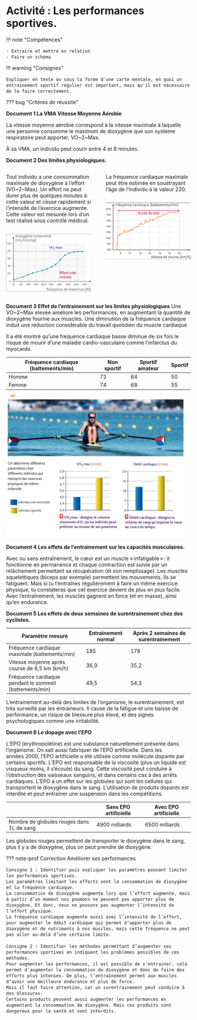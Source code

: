 # Activité : Les performances sportives.

!!! note "Compétences"

    - Extraire et mettre en relation 
    - Faire un schéma

!!! warning "Consignes"

    Expliquer en texte ou sous la forme d'une carte mentale, en quoi un entrainement sportif régulier est important, mais qu'il est nécessaire de le faire correctement.
    
??? bug "Critères de réussite"
    
**Document 1 La VMA Vitesse Moyenne Aérobie**

La vitesse moyenne aérobie correspond à la vitesse maximale à laquelle une personne consomme le maximum de dioxygène que son système respiratoire peut apporter, VO~2~Max.

À sa VMA, un individu peut courir entre 4 et 8 minutes.

**Document 2 Des limites physiologiques.**
<div markdown style="display: flex; flex-direction: row">

<div markdown style="display: flex;flex: 1; padding-right:20px; flex-direction: column">

Tout individu a une consommation maximale de dioxygène à l’effort (VO~2~Max). Un effort ne peut durer plus de quelques minutes à cette valeur et cesse rapidement si l’intensité de l’exercice augmente. Cette valeur est mesurée lors d’un test réalisé sous contrôle médical.

![](image.png)
</div>

<div markdown style="display: flex; flex: 1;padding-left:20px; flex-direction: column">

La fréquence cardiaque maximale peut être estimée en soustrayant l’âge de l’individu à la valeur 220.


![](image-1.png)

</div>


</div>

**Document 3 Effet de l’entrainement sur les limites physiologiques**
Une VO~2~Max élevée améliore les performances, en augmentant la quantité de dioxygène fournie aux muscles.
Une diminution de la fréquence cardiaque induit une réduction considérable du travail quotidien du muscle cardiaque

Il a été montré qu’une fréquence cardiaque basse diminue de six fois le risque de mourir d’une maladie cardio-vasculaire comme l’infarctus du myocarde.

| Fréquence cardiaque (battements/min) | Non sportif | Sportif amateur | Sportif|
|-|-|-|--|
| Homme | 72| 64| 50|
|Femme | 74 | 68 | 55|

![source : Didier-SVT-Cycle 4](image-3.png)




**Document 4 Les effets de l’entrainement sur les capacités musculaires.**

Avec ou sans entraînement, le cœur est un muscle « infatigable » : il fonctionne en permanence et chaque contraction est suivie par un relâchement permettant sa récupération (et son remplissage).
Les muscles squelettiques (biceps par exemple) permettent les mouvements. Ils se fatiguent.
Mais si tu t’entraînes régulièrement à faire un même exercice physique, tu constateras que cet exercice devient de plus en plus facile. Avec l’entraînement, les muscles gagnent en force (et en masse), ainsi qu’en endurance.

**Document 5 Les effets de deux semaines de surentrainement chez des cyclistes.**

| Paramètre mesuré | Entrainement normal | Après 2 semaines de surentrainement |
|---|---|---|
| Fréquence cardiaque maximale (battements/min) | 185| 178 |
| Vitesse moyenne après course de 8,5 km (km/h) | 36,9| 35,2|
| Fréquence cardiaque pendant le sommeil (battements/min) | 49,5| 54,3| 

L’entrainement au-delà des limites de l’organisme, le surentrainement, est très surveillé par les entraineurs. Il cause de la fatigue et une baisse de performance, un risque de blessure plus élevé, et des signes psychologiques comme une irritabilité.




**Document 6 Le dopage avec l’EPO**

L’EPO (érythropoïétine) est une substance naturellement présente dans l’organisme. On sait aussi fabriquer de l’EPO artificielle. Dans les années 2000, l’EPO artificielle a été utilisée comme molécule dopante par certains sportifs.
L’EPO est responsable de la viscosité (plus un liquide est visqueux moins, il s’écoule) du sang. Cette viscosité peut conduire à l’obstruction des vaisseaux sanguins, et dans certains cas à des arrêts cardiaques.
L’EPO a un effet sur les globules qui sont les cellules qui transportent le dioxygène dans le sang.
L’utilisation de produits dopants est interdite et peut entrainer une suspension dans les compétitions.

| | Sans EPO artificielle | Avec EPO artificielle | 
|---|---|---|
| Nombre de globules rouges dans 1L de sang | 4900 milliards| 6500 milliards|


Les globules rouges permettent de transporter le dioxygène dans le sang, plus il y a de dioxygène, plus on peut prendre de dioxygène.



??? note-prof  Correction Améliorer ses performances

    Consigne 1 : Identifier puis expliquer les paramètres pouvant limiter les performances sportives.
    Les paramètres limitant les efforts sont la consommation de dioxygène et la fréquence cardiaque.
    La consommation de dioxygène augmente lors que l’effort augmente, mais à partir d’un moment nos poumons ne peuvent pas apporter plus de dioxygène. Et donc, nous ne pouvons pas augmenter l’intensité de l’effort physique.
    La fréquence cardiaque augmente aussi avec l’intensité de l’effort, pour augmenter le débit cardiaque qui permet d’apporter plus de dioxygène et de nutriments à nos muscles, mais cette fréquence ne peut pas aller au-delà d’une certaine limite.

    Consigne 2 : Identifier les méthodes permettant d’augmenter ses performances sportives en indiquant les problèmes possibles de ces méthodes.
    Pour augmenter les performances, il est possible de s’entrainer, cela permet d’augmenter la consommation de dioxygène et donc de faire des efforts plus intenses. De plus, l’entraînement permet aux muscles d’avoir une meilleure endurance et plus de force.
    Mais il faut faire attention, car un surentrainement peut conduire à des blessures.
    Certains produits peuvent aussi augmenter les performances en augmentant la consommation de dioxygène. Mais ces produits sont dangereux pour la santé et sont interdits.
